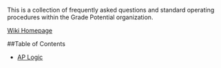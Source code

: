 This is a collection of frequently asked questions and standard operating procedures within the Grade Potential organization.

[Wiki Homepage](https://github.com/gradepotential/wiki/wiki)

##Table of Contents
* [AP Logic](https://github.com/gradepotential/wiki/wiki/ap-logic)

